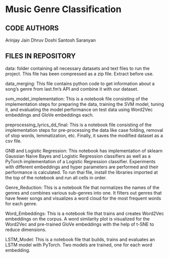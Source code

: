# Music Genre Classification

## CODE AUTHORS
Arinjay Jain
Dhruv Doshi
Santosh Saranyan

## FILES IN REPOSITORY
data: folder containing all necessary datasets and text files to run the project. This file has been compressed as a zip file. Extract before use.

data_merging: This file contains python code to get information about a song’s genre from last.fm’s API and combine it with our dataset.

svm_model_implementation: This is a notebook file consisting of the implementation steps for preparing the data, training the SVM model, tuning it, and evaluating the model performance on test data using Word2Vec embeddings and GloVe embeddings each.

preprocessing_lyrics_dd_final: This is a notebook file consisting of the implementation steps for pre-processing the data like case folding, removal of stop words, lemmatization, etc. Finally, it saves the modified dataset as a csv file.

GNB and Logistic Regression: This notebook has implementation of sklearn Gaussian Naive Bayes and Logistic Regression classifiers as well as a PyTorch implementation of a Logistic Regression classifier. Experiments with different embeddings and hyper parameters are performed and their performance is calculated. To run thai file, install the libraries imported at the top of the notebook and run all cells in order.

Genre_Reduction: This is a notebook file that normalizes the names of the genres and combines various sub-genres into one. It filters out genres that have fewer songs and visualizes a word cloud for the most frequent words for each genre.

Word_Embeddings: This is a notebook file that trains and creates Word2Vec embeddings on the corpus. A word similarity plot is visualized for the Word2Vec and pre-trained GloVe embeddings with the help of t-SNE to reduce dimensions.

LSTM_Model: This is a notebook file that builds, trains and evaluates an LSTM model with PyTorch. Two models are trained, one for each word embedding.
